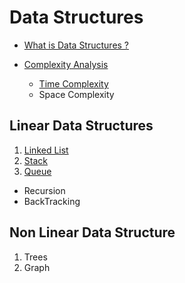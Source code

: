 # Data Structures
* [What is Data Structures ?](https://github.com/varshney-prince/DSACodes/wiki/Data-Structures)

* [Complexity Analysis](https://github.com/varshney-prince/DSACodes/wiki/Complexities-in-Codes)
   * [Time Complexity](https://github.com/varshney-prince/DSACodes/wiki/Time-Complexity)
   * Space Complexity
## Linear Data Structures 
1. [Linked List](https://github.com/varshney-prince/DSACodes/wiki/Linked-List)
2. [Stack](https://github.com/varshney-prince/DSACodes/wiki/Stack)
3. [Queue](https://github.com/varshney-prince/DSACodes/wiki/Queue)

* Recursion
* BackTracking

## Non Linear Data Structure
1. Trees
2. Graph
